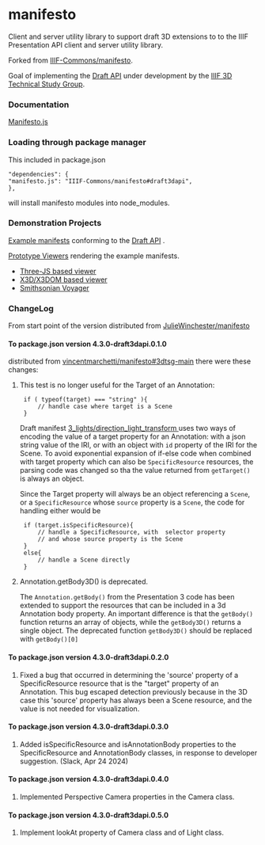 # manifesto

Client and server utility library to support draft 3D extensions to to the IIIF Presentation API client and server utility library.

Forked from [IIIF-Commons/manifesto](https://github.com/IIIF-Commons/manifesto).

Goal of implementing the [Draft API](https://github.com/IIIF/3d/blob/main/temp-draft-4.md) under development by the [IIIF 3D Technical Study Group](https://github.com/IIIF/3d/).


### Documentation

[Manifesto.js](https://vincentmarchetti.github.io/manifesto/)

### Loading through package manager

This included in package.json

    "dependencies": {
    "manifesto.js": "IIIF-Commons/manifesto#draft3dapi",
    },
    
will install manifesto modules into node_modules.

### Demonstration Projects
[Example manifests](https://github.com/IIIF/3d/tree/main/manifests) conforming to the [Draft API](https://github.com/IIIF/3d/blob/main/temp-draft-4.md) .

[Prototype Viewers](https://github.com/IIIF/3d/issues/28) rendering the example manifests.
- [Three-JS based viewer](https://codesandbox.io/p/github/JulieWinchester/iiif-threejs-demo)
- [X3D/X3DOM based viewer](https://codesandbox.io/p/github/vincentmarchetti/iiif-x3dom-demo/main)
- [Smithsonian Voyager](https://codesandbox.io/p/sandbox/voyager-annotations-demo-forked-l83l6w)

### ChangeLog

From start point of the version distributed  from  [JulieWinchester/manifesto](https://github.com/JulieWinchester/manifesto/tree/3dtsg-dev-dist)

#### To package.json version 4.3.0-draft3dapi.0.1.0  
distributed from [vincentmarchetti/manifesto#3dtsg-main]() there were these changes:

1. This test is no longer useful for the Target of an Annotation:

        if ( typeof(target) === "string" ){
            // handle case where target is a Scene
        }
    
    Draft manifest [ 3_lights/direction_light_transform ]( https://github.com/IIIF/3d/blob/main/manifests/3_lights/direction_light_transform_rotate.json ) uses two ways of encoding the value of a target property for an Annotation: with a json string value of the IRI, or with an object with `id` property of the IRI for the  Scene. To avoid exponential expansion of if-else code when combined with target property which can also  be `SpecificResource` resources, the parsing code was changed so tha the value returned from `getTarget()` is always an object.
    
    Since the Target property will always be an object referencing a `Scene`, or a `SpecificResource` whose `source` property is a `Scene`, the code for handling either would be
    
        if (target.isSpecificResource){
            // handle a SpecificResource, with  selector property
            // and whose source property is the Scene
        }
        else{
            // handle a Scene directly
        }
        
2. Annotation.getBody3D() is deprecated.

    The `Annotation.getBody()` from the Presentation 3 code has been extended to support the resources that can be included in a 3d Annotation body property. An important difference is that the `getBody()` function  returns an array of objects, while the `getBody3D()` returns a single object. The deprecated function `getBody3D()` should be replaced with `getBody()[0]`

#### To package.json version 4.3.0-draft3dapi.0.2.0

1. Fixed a bug that occurred in determining the 'source' property of a SpecificResource resource that is the "target" property of an Annotation. This bug escaped detection previously because in the 3D case this 'source' property has always been a Scene resource, and the value is not needed for visualization. 

#### To package.json version 4.3.0-draft3dapi.0.3.0

1. Added isSpecificResource and isAnnotationBody properties to the SpecificResource and AnnotationBody classes, in response to developer suggestion. (Slack, Apr 24 2024)

#### To package.json version 4.3.0-draft3dapi.0.4.0

1. Implemented Perspective Camera properties in the Camera class.

#### To package.json version 4.3.0-draft3dapi.0.5.0

1. Implement lookAt property of Camera class and of Light class.
